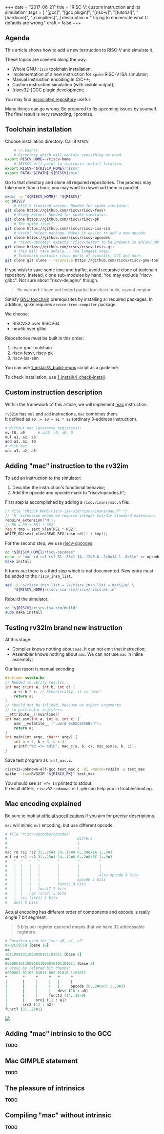+++
date = "2017-06-21"
title = "RISC-V: custom instruction and its simulation"
tags = [
    "[gcc]",
    "[gcc plugin]",
    "[risc-v]",
    "[tutorial]",
    "[hardcore]",
    "[compilers]",
]
description = "Trying to enumerate what C defaults are wrong."
draft = false
+++

## Agenda

This article shows how to add a new instruction to RISC-V and simulate it.

These topics are covered along the way:

- Whole GNU `riscv` toolchain installation;
- Implementation of a new instruction for `spike` RISC-V ISA simulator;
- Manual instruction encoding in C/C++;
- Custom instruction simulation (with visible output);
- [riscv32-]GCC plugin development;
 
You may find [associated repository](https://github.com/Quasilyte/gnu-riscv32_ext) useful.

Many things can go wrong. 
Be prepared to fix upcoming issues by yourself.  
The final result is very rewarding, I promise.

## Toolchain installation

Choose installation directory. Call it `RISCV`.

```bash
    # ~/.bashrc
    # Directory which will contain everything we need.
export RISCV_HOME=~/riscv-home
    # $RISCV will point to toolchain install location.
export RISCV="${RISCV_HOME}/riscv"
export PATH="${PATH}:${RISCV}/bin"
```

Go to that directory and clone all required repositories.
The process may take more than a hour; you may want to download
them in parallel.

```bash
mkdir -p "${RISCV_HOME}" "${RISCV}"
cd $RISCV
    # RISC-V frontend server. Needed for spike simulator.
git clone https://github.com/riscv/riscv-fesvr
    # Proxy kernel. Needed for spike simulator.
git clone https://github.com/riscv/riscv-pk
    # The spike itself.
git clone https://github.com/riscv/riscv-isa-sim
    # Useful helper package. Makes it easier to add a new opcode.
git clone https://github.com/riscv/riscv-opcodes
    # "riscv-opcodes" expects "riscv-tests" to be present in $RISCV_HOME.
git clone https://github.com/riscv/riscv-tests.git
    # This will take awhile... The longest step.
    # Toolchain contains riscv ports of binutils, GCC and more.
git clone git clone --recursive https://github.com/riscv/riscv-gnu-toolchain
```

If you wish to save some time and traffic, avoid recursive clone of
toolchain repository. Instead, clone sub-modules by hand.
You may exclude "riscv-glibc". Not sure about "riscv-dejagnu" though.  

> Be warned: I have not tested partial toolchain build, caveat emptor

Satisfy [GNU toolchain](https://github.com/riscv/riscv-gnu-toolchain) 
prerequisites by installing all required packages.
In addition, spike requires `device-tree-compiler` package.

We choose:

- RISCV32 over RISCV64
- newlib over glibc

Repositories must be built in this order:

1. riscv-gnu-toolchain
2. riscv-fesvr, riscv-pk
3. riscv-isa-sim

You can use [1_install/3_build-repos](https://github.com/Quasilyte/gnu-riscv32_ext/blob/master/1_install/build-repos)
script as a guideline.

To check installation, use [1_install/4_check-install](https://github.com/Quasilyte/gnu-riscv32_ext/blob/master/1_install/check-install).

## Custom instruction description

Within the framework of this article, we will implement [mac](https://en.wikipedia.org/wiki/Multiply%E2%80%93accumulate_operation) instruction.

`rv32im` has `mul` and `add` instructions, `mac` combines them.  
It defined as `a0 := a0 + a1 * a2` (ordinary 3-address instruction).

```ruby
# Without mac (preserve registers):
mv t0, a0      # addi r0, a0, 0	
mul a1, a2, a3
add a1, a1, t0
# With mac:
mac a1, a2, a3
```

## Adding "mac" instruction to the rv32im

To add an instruction to the simulator:
1. Describe the instruction's functional behavior;
2. Add the opcode and opcode mask to "riscv/opcodes.h";

First step is accomplished by adding a `riscv/insns/mac.h` file:

```c++
/* file "$RISCV_HOME/riscv-isa-sim/riscv/insns/mac.h" */
// 'M' extension means we require integer mul/div standard extension.
require_extension('M');
// RD = RD + RS1 * RS2
reg_t tmp = sext_xlen(RS1 * RS2);
WRITE_RD(sext_xlen(READ_REG(insn.rd()) + tmp));
```

For the second step, we use [riscv-opcodes](https://github.com/riscv/riscv-opcodes).

```bash
cd "${RISCV_HOME}/riscv-opcodes"
echo -e "mac rd rs1 rs2 31..25=1 14..12=0 6..2=0x1A 1..0=3\n" >> opcodes
make install
```

It turns out there is a third step which is not documented.
New entry must be added to the `riscv_insn_list`.

```bash
sed -i 's/riscv_insn_list = \\/riscv_insn_list = mac\\/g' \
    "${RISCV_HOME}/riscv-isa-sim/riscv/riscv.mk.in"
```

Rebuild the simulator.

```bash
cd "${RISCV}/riscv-isa-sim/build"
sudo make install
```

## Testing rv32im brand new instruction

At this stage:

- Compiler knows nothing about `mac`. It can not emit that instruction;
- Assembler knows nothing about `mac`. We can not use `mac` in inline assembly;

Our last resort is manual encoding.

```c
#include <stdio.h>
// Needed to verify results.
int mac_c(int a, int b, int c) {
    a += b * c; // Semantically, it is "mac"
    return a;
}
// Should not be inlined, because we expect arguments
// in particular registers.
__attribute__((noinline))
int mac_asm(int a, int b, int c) {
    asm __volatile__ (".word 0x02C5856B\n");
    return a;
}
int main(int argc, char** argv) {
    int a = 2, b = 3, c = 4;
    printf("%d =?= %d\n", mac_c(a, b, c), mac_asm(a, b, c));
}
```

Save test program as `test_mac.c`.

```bash
riscv32-unknown-elf-gcc test_mac.c -O1 -march=rv32im -o test_mac
spike --isa=RV32IM "${RISCV_PK}" test_mac
```

You should see `14 =?= 14` printed to stdout.  
If result differs, `riscv32-unknown-elf-gdb` can help you in troubleshooting.

## Mac encoding explained

Be sure to look at [official specifications](https://riscv.org/specifications/) if
you aim for precise descriptions.

`mac` will mimic `mul` encoding, but use different opcode.

```ruby
# file "riscv-opcodes/opcodes"
#                                differs
#                                |
#                                v
mac rd rs1 rs2 31..25=1 14..12=0 6..2=0x1A 1..0=3
mul rd rs1 rs2 31..25=1 14..12=0 6..2=0x0C 1..0=3
#   ^  ^   ^   ^        ^        ^         ^
#   |  |   |   |        |        |         |
#   |  |   |   |        |        |         |
#   |  |   |   |        |        |         also opcode 3 bits
#   |  |   |   |        |        opcode 5 bits
#   |  |   |   |        funct3 3 bits
#   |  |   |   funct7 7 bits
#   |  |   rs2 (src2) 5 bits
#   |  rs1 (src1) 5 bits
#   dest 5 bits
```

Actual encoding has different order of components and opcode is
really single 7 bit segment. 

> 5 bits per register operand means that we have 32 addressable registers.

```ruby
# Encoding used for "mac a0, a1, a2"
0x02C5856B [base 16]
==
10110001011000010101101011 [base 2]
== 
00000010110001011000010101101011 [base 2]
# Group by related bit chunks:
0000001 01100 01011 000 01010 1101011
^       ^     ^     ^   ^     ^
|       |     |     |   |     |
|       |     |     |   |     opcode (6..2=0x0C 1..0=3)
|       |     |     |   dest (10 : a0)
|       |     |     funct3 (14..12=0)
|       |     src1 (11 : a1)
|       src2 (12 : a2)
funct7 (31..25=1)
```

<img src="/blog/img/reg_table.png">

## Adding "mac" intrinsic to the GCC

**TODO**

## Mac GIMPLE statement

**TODO**

## The pleasure of intrinsics

**TODO**

## Compiling "mac" without intrinsic

**TODO**
